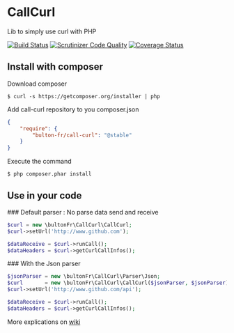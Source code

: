 # CallCurl
Lib to simply use curl with PHP

[![Build Status](https://travis-ci.org/bulton-fr/CallCurl.svg?branch=master)](https://travis-ci.org/bulton-fr/CallCurl) [![Scrutinizer Code Quality](https://scrutinizer-ci.com/g/bulton-fr/CallCurl/badges/quality-score.png?b=master)](https://scrutinizer-ci.com/g/bulton-fr/CallCurl/?branch=master) [![Coverage Status](https://coveralls.io/repos/github/bulton-fr/CallCurl/badge.svg?branch=master)](https://coveralls.io/github/bulton-fr/CallCurl?branch=master)

## Install with composer

Download composer
```
$ curl -s https://getcomposer.org/installer | php
```

Add call-curl repository to you composer.json
```json
{
    "require": {
        "bulton-fr/call-curl": "@stable"
    }
}
```

Execute the command
```
$ php composer.phar install
```

## Use in your code
### Default parser : No parse data send and receive
```php
$curl = new \bultonFr\CallCurl\CallCurl;
$curl->setUrl('http://www.github.com');

$dataReceive = $curl->runCall();
$dataHeaders = $curl->getCurlCallInfos();
```

### With the Json parser
```php
$jsonParser = new \bultonFr\CallCurl\Parser\Json;
$curl       = new \bultonFr\CallCurl\CallCurl($jsonParser, $jsonParser);
$curl->setUrl('http://www.github.com/api');

$dataReceive = $curl->runCall();
$dataHeaders = $curl->getCurlCallInfos();
```

More explications on [wiki](https://github.com/bulton-fr/call-curl/wiki)
